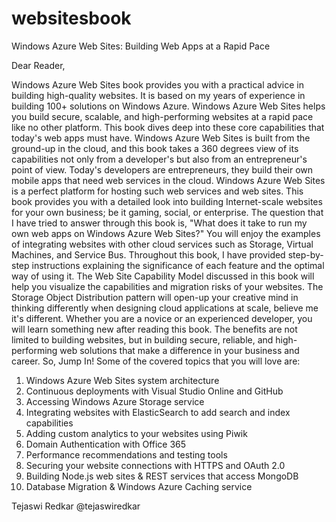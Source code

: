 websitesbook
============
Windows Azure Web Sites: Building Web Apps at a Rapid Pace

Dear Reader,

Windows Azure Web Sites book provides you with a practical advice in building high-quality websites. It is based on my years of experience in building 100+ solutions on Windows Azure. Windows Azure Web Sites helps you build secure, scalable, and high-performing websites at a rapid pace like no other platform. 
This book dives deep into these core capabilities that today's web apps must have.  Windows Azure Web Sites is built from the ground-up in the cloud, and this book takes a 360 degrees view of its capabilities not only from a developer's but also from an entrepreneur's point of view. Today's developers are entrepreneurs, they build their own mobile apps that need web services in the cloud. Windows Azure Web Sites is a perfect platform for hosting such web services and web sites. This book provides you with a detailed look into building Internet-scale websites for your own business; be it gaming, social, or enterprise.
The question that I have tried to answer through this book is, "What does it take to run my own web apps on Windows Azure Web Sites?"
You will enjoy the examples of integrating websites with other cloud services such as Storage, Virtual Machines, and Service Bus. Throughout this book, I have provided step-by-step instructions explaining the significance of each feature and the optimal way of using it. The Web Site Capability Model discussed in this book will help you visualize the capabilities and migration risks of your websites. The Storage Object Distribution pattern will open-up your creative mind in thinking differently when designing cloud applications at scale, believe me it's different.
Whether you are a novice or an experienced developer, you will learn something new after reading this book. The benefits are not limited to building websites, but in building secure, reliable, and high-performing web solutions that make a difference in your business and career. So, Jump In!
Some of the covered topics that you will love are:
1)	Windows Azure Web Sites system architecture
2)	Continuous deployments with Visual Studio Online and GitHub
3)	Accessing Windows Azure Storage service
4)	Integrating websites with ElasticSearch to add search and index capabilities
5)	Adding custom analytics to your websites using Piwik
6)	Domain Authentication with Office 365
7)	Performance recommendations and testing tools
8)	Securing your website connections with HTTPS and OAuth 2.0
9)	Building Node.js web sites & REST services that access MongoDB
10)	Database Migration & Windows Azure Caching service


Tejaswi Redkar
@tejaswiredkar
